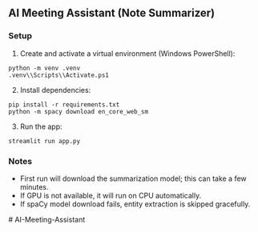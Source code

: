 ## AI Meeting Assistant (Note Summarizer)

### Setup

1. Create and activate a virtual environment (Windows PowerShell):
```
python -m venv .venv
.venv\\Scripts\\Activate.ps1
```

2. Install dependencies:
```
pip install -r requirements.txt
python -m spacy download en_core_web_sm
```

3. Run the app:
```
streamlit run app.py
```

### Notes
- First run will download the summarization model; this can take a few minutes.
- If GPU is not available, it will run on CPU automatically.
- If spaCy model download fails, entity extraction is skipped gracefully.

#   A I - M e e t i n g - A s s i s t a n t  
 